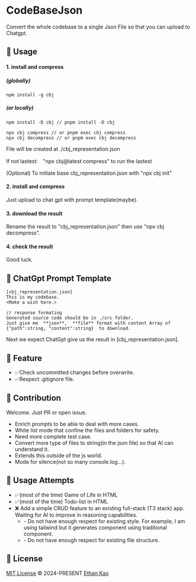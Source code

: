 
# CodeBaseJson

Convert the whole codebase to a single Json File so that you can upload to Chatgpt.

## 📄 Usage
#### 1. install and compress
##### (globally)
```
npm install -g cbj
```
##### (or locally)
```
npm install -D cbj // pnpm install -D cbj

npx cbj compress // or pnpm exec cbj compress
npx cbj decompress // or pnpm exec cbj decompress
```


File will be created at ./cbj_representation.json

If not lastest:　"npx cbj@latest compress" to run the lastest

(Optional) To initiate base cbj_representation.json with "npx cbj init"

#### 2. install and compress
Just upload to chat gpt with prompt template(maybe). 

#### 3. download the result
Rename the result to "cbj_representation.json" then use "npx cbj decompress".

#### 4. check the result
Good luck.



## 📄 ChatGpt Prompt Template
```
[cbj_representation.json]
This is my codebase.
<Make a wish here.>

// response formating
Generated source code should be in ./src folder.
Just give me  **json**,  **file** format with content Array of {"path":string, "content":string}  to download.
```
Next we expect ChatGpt give us the result in [cbj_representation.json].

## 🐣 Feature
<ul>
  <li>✅Check uncommitted changes before overwrite.</li>
  <li>✅Respect .gitignore file.</li>
</ul>

## 🧱 Contribution

Welcome. Just PR or open issue.
<ul>
  <li>
  Enrich prompts to be able to deal with more cases.
  </li>
  <li>White list mode that confine the files and folders for safety.</li>
  <li>Need more complete test case.</li>
  <li>Convert more type of files to string(in the json file) so that AI can understand it.</li>
  <li>Extends this outside of the js world.</li>
  <li>Mode for silence(not so many console.log...).</li>
</ul>

<!-- ## 🧱 RFC(request for comments)
<ul>
  <li>Mechanism to deal with "// Other imports...", "// Other methods..." or other ai skipping behavior.</li>
</ul> -->

## 🧱 Usage Attempts
<ul>
  <li>
    ✅(most of the time) Game of Life in HTML
  </li>
  <li>
    ✅(most of the time) Todo-list in HTML
  </li>
  <li>
    ❌ Add a simple CRUD feature to an existing full-stack (T3 stack) app. Waiting for AI to improve in reasoning capabilities.
    <ul>
      <li>
      - Do not have enough respect for existing style. For example, I am using tailwind but it generates component using traditional component.
      </li>
      <li>
      - Do not have enough respect for existing file structure.
      </li>
    </ul>
     
  </li>
</ul>

## 📄 License

[MIT License](https://github.com/ethansnow2012/CodeBaseJson/blob/main/LICENSE) © 2024-PRESENT [Ethan Kao](https://github.com/ethansnow2012)